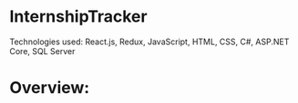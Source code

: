 # InternshipTracker

Technologies used: React.js, Redux, JavaScript, HTML, CSS, C#, ASP.NET Core, SQL Server

# Overview:
